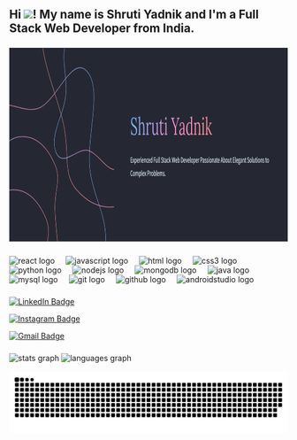 <h2 align="left">Hi <img src="https://media.giphy.com/media/hvRJCLFzcasrR4ia7z/giphy.gif" width="25px"/>! My name is Shruti Yadnik and I'm a Full Stack Web Developer from India. </h2>

###

<div align="center">
  <img src="https://github.com/shrutzyadnik10/shrutzyadnik10/blob/main/Shruti.png" height="350px" alt="Shruti Image">
</div>

###


<div align="left">
  <img src="https://readme-components.vercel.app/api?component=logo&fill=black&logo=react&animation=spin&svgfill=15d8fe" alt="react logo"/>  
  <img width="12" />
  <img src="https://readme-components.vercel.app/api?component=logo&fill=black&logo=javascript&svgfill=f6df1c" alt="javascript logo"  />
  <img width="12" />
  <img src="https://readme-components.vercel.app/api?component=logo&fill=black&logo=html5&svgfill=f6df1c" alt="html logo"  />
  <img width="12" />
  <img src="https://readme-components.vercel.app/api?component=logo&fill=black&logo=CSS3&svgfill=028dd1" alt="css3 logo"/>
  <img width="12" />
  <img src="https://readme-components.vercel.app/api?component=logo&fill=black&logo=python&svgfill=659b60" alt="python logo"  />
  <img width="12" />
  <img src="https://readme-components.vercel.app/api?component=logo&fill=black&logo=node.js&svgfill=659b60" alt="nodejs logo"  />
  <img width="12" />
  <img src="https://readme-components.vercel.app/api?component=logo&fill=black&logo=mongodb&svgfill=659b60" alt="mongodb logo"  />
  <img width="12" />
  <img src="https://readme-components.vercel.app/api?component=logo&fill=black&logo=java&svgfill=659b60" alt="java logo"  />
  <img width="12" />
  <img src="https://readme-components.vercel.app/api?component=logo&fill=black&logo=mysql&svgfill=659b60" alt="mysql logo"  />
  <img width="12" />
  <img src="https://readme-components.vercel.app/api?component=logo&fill=black&logo=git&svgfill=659b60" alt="git logo"  />
  <img width="12" />
  <img src="https://readme-components.vercel.app/api?component=logo&fill=black&logo=github" alt="github logo"  />
  <img width="12" />
  <img src="https://readme-components.vercel.app/api?component=logo&fill=black&logo=androidstudio&svgfill=659b60" alt="androidstudio logo"  />
</div>

###


[![LinkedIn Badge](https://img.shields.io/badge/-Shruti%20Yadnik-0072b1?style=for-the-badge&logo=Linkedin&logoColor=white)](https://in.linkedin.com/in/shruti-yadnik-28b9631bb "Connect on LinkedIn")

[![Instagram Badge](https://img.shields.io/badge/-shrutz_yadnik-E4405F?style=for-the-badge&logo=Instagram&logoColor=white)](https://www.instagram.com/shrutz_yadnik/ "Connect on Instagram")

[![Gmail Badge](https://img.shields.io/badge/-yadnikshruti07@gmail.com-D14836?style=for-the-badge&logo=Gmail&logoColor=white)](mailto:yadnikshruti07@gmail.com "Connect via Email")

###
<div align="left">
  <img src="https://github-readme-stats.vercel.app/api?username=shrutzyadnik10&hide_title=false&hide_rank=false&show_icons=true&include_all_commits=true&count_private=true&disable_animations=false&theme=dracula&locale=en&hide_border=false" height="150" alt="stats graph"  />
  <img src="https://github-readme-stats.vercel.app/api/top-langs?username=shrutzyadnik10&locale=en&hide_title=false&layout=compact&card_width=320&langs_count=5&theme=dracula&hide_border=false" height="150" alt="languages graph"  />
</div>


<br clear="both">
<img src="https://github.com/shrutzyadnik10/shrutzyadnik10/blob/output/snake.svg" alt="Snake animation" />

###
